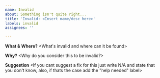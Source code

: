 ```yaml
---
name: Invalid
about: Something isn't quite right...
title: 'Invalid: <Insert name/desc here>'
labels: invalid
assignees: ''

---
```


**What & Where?**
<What's invalid and where can it be found>

**Why?**
<Why do you consider this to be invalid?>

**Suggestion**
<If you cant suggest a fix for this just write N/A and state that you don't know, also, if thats the case add the "help needed" label>
